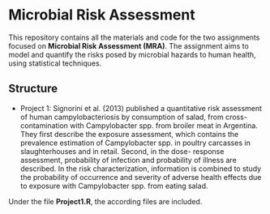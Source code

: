 # Microbial Risk Assessment

This repository contains all the materials and code for the two assignments focused on **Microbial Risk Assessment (MRA)**. 
The assignment aims to model and quantify the risks posed by microbial hazards to human health, using statistical techniques.

## Structure

- Project 1: Signorini et al. (2013) published a quantitative risk assessment of human campylobacteriosis
by consumption of salad, from cross-contamination with Campylobacter spp. from broiler meat in
Argentina. They first describe the exposure assessment, which contains the prevalence estimation
of Campylobacter spp. in poultry carcasses in slaughterhouses and in retail. Second, in the dose-
response assessment, probability of infection and probability of illness are described. In the risk
characterization, information is combined to study the probability of occurrence and severity of
adverse health effects due to exposure with Campylobacter spp. from eating salad.

Under the file **Project1.R**, the according files are included.
